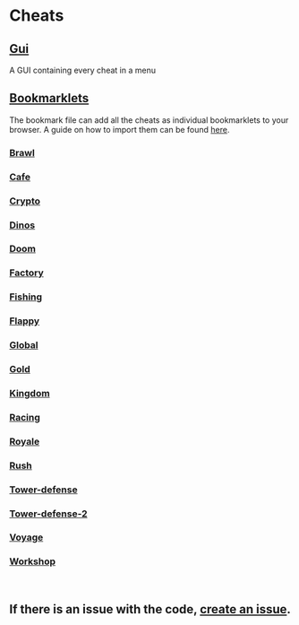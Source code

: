 # Cheats

## [Gui](gui.js)
A GUI containing every cheat in a menu
&nbsp;
## [Bookmarklets](Bookmarklets.html)
The bookmark file can add all the cheats as individual bookmarklets to your browser.
A guide on how to import them can be found [here](https://knowledgenow.soton.ac.uk/Articles/KB0065580).
### [Brawl](brawl)


### [Cafe](cafe)

### [Crypto](crypto)

### [Dinos](dinos)

### [Doom](doom)

### [Factory](factory)

### [Fishing](fishing)

### [Flappy](flappy)

### [Global](global)

### [Gold](gold)

### [Kingdom](kingdom)

### [Racing](racing)

### [Royale](royale)

### [Rush](rush)

### [Tower-defense](tower-defense)

### [Tower-defense-2](tower-defense-2)

### [Voyage](voyage)

### [Workshop](workshop)
&nbsp;
## If there is an issue with the code, [create an issue](https://github.com/SuperHackz/blooket-cheats/issues/new/choose).
